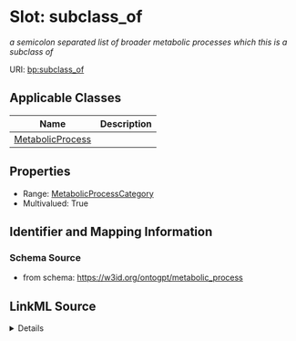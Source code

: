 # Slot: subclass_of
_a semicolon separated list of broader metabolic processes which this is a subclass of_


URI: [bp:subclass_of](http://w3id.org/ontogpt/metabolic-process-templatesubclass_of)



<!-- no inheritance hierarchy -->




## Applicable Classes

| Name | Description |
| --- | --- |
[MetabolicProcess](MetabolicProcess.md) | 






## Properties

* Range: [MetabolicProcessCategory](MetabolicProcessCategory.md)
* Multivalued: True








## Identifier and Mapping Information







### Schema Source


* from schema: https://w3id.org/ontogpt/metabolic_process




## LinkML Source

<details>
```yaml
name: subclass_of
description: a semicolon separated list of broader metabolic processes which this
  is a subclass of
from_schema: https://w3id.org/ontogpt/metabolic_process
rank: 1000
multivalued: true
alias: subclass_of
owner: MetabolicProcess
domain_of:
- MetabolicProcess
range: MetabolicProcessCategory

```
</details>